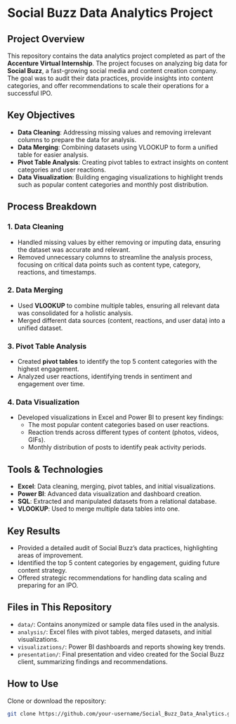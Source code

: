 # Social Buzz Data Analytics Project

## Project Overview
This repository contains the data analytics project completed as part of the **Accenture Virtual Internship**. The project focuses on analyzing big data for **Social Buzz**, a fast-growing social media and content creation company. The goal was to audit their data practices, provide insights into content categories, and offer recommendations to scale their operations for a successful IPO.

## Key Objectives
- **Data Cleaning**: Addressing missing values and removing irrelevant columns to prepare the data for analysis.
- **Data Merging**: Combining datasets using VLOOKUP to form a unified table for easier analysis.
- **Pivot Table Analysis**: Creating pivot tables to extract insights on content categories and user reactions.
- **Data Visualization**: Building engaging visualizations to highlight trends such as popular content categories and monthly post distribution.

## Process Breakdown

### 1. Data Cleaning
- Handled missing values by either removing or imputing data, ensuring the dataset was accurate and relevant.
- Removed unnecessary columns to streamline the analysis process, focusing on critical data points such as content type, category, reactions, and timestamps.

### 2. Data Merging
- Used **VLOOKUP** to combine multiple tables, ensuring all relevant data was consolidated for a holistic analysis.
- Merged different data sources (content, reactions, and user data) into a unified dataset.

### 3. Pivot Table Analysis
- Created **pivot tables** to identify the top 5 content categories with the highest engagement.
- Analyzed user reactions, identifying trends in sentiment and engagement over time.

### 4. Data Visualization
- Developed visualizations in Excel and Power BI to present key findings:
  - The most popular content categories based on user reactions.
  - Reaction trends across different types of content (photos, videos, GIFs).
  - Monthly distribution of posts to identify peak activity periods.

## Tools & Technologies
- **Excel**: Data cleaning, merging, pivot tables, and initial visualizations.
- **Power BI**: Advanced data visualization and dashboard creation.
- **SQL**: Extracted and manipulated datasets from a relational database.
- **VLOOKUP**: Used to merge multiple data tables into one.

## Key Results
- Provided a detailed audit of Social Buzz’s data practices, highlighting areas of improvement.
- Identified the top 5 content categories by engagement, guiding future content strategy.
- Offered strategic recommendations for handling data scaling and preparing for an IPO.

## Files in This Repository
- `data/`: Contains anonymized or sample data files used in the analysis.
- `analysis/`: Excel files with pivot tables, merged datasets, and initial visualizations.
- `visualizations/`: Power BI dashboards and reports showing key trends.
- `presentation/`: Final presentation and video created for the Social Buzz client, summarizing findings and recommendations.

## How to Use

Clone or download the repository:
```bash
git clone https://github.com/your-username/Social_Buzz_Data_Analytics.git
